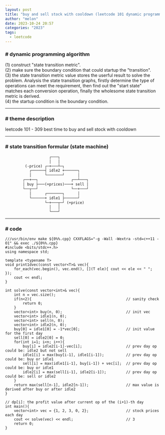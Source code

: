 ```yaml
---
layout: post
title: "buy and sell stock with cooldown (leetcode 101 dynamic programming)"
author: "melon"
date: 2023-10-24 20:57
categories: "2023"
tags:
  - leetcode
---
```


### # dynamic programming algorithm
(1) construct "state transition metric".  
(2) make sure the boundary condition that could startup the "transition".  
(3) the state transition metric value stores the userful result to solve the problem. Analysis the state transition graphs, firstly determine the type of operations can meet the requirement, then find out the "start state" matches each conversion operation, finally the wholesome state transition metric is derived.  
(4) the startup condition is the boundary condition.

<hr>

### # theme description
leetcode 101 - 309 best time to buy and sell stock with cooldown 

<hr>

### # state transition formular (state machine)
```txt
                    ┌───┐
                    │   │
         (-price) ┌─+───┴─┐
           ┌──────┤ idle2 +──────┐
           │      └───────┘      │
        ┌──+──┐               ┌──┴───┐
        │ buy ├───(+prices)───+ sell │
        └──┬──┘               └──+───┘
           │      ┌───────┐      │
           └──────+ idle1 ├──────┘
                  └─+───┬─┘ (+price)
                    │   │
                    └───┘
```

<hr>

### # code
```text
///usr/bin/env make ${0%%.cpp} CXXFLAGS="-g -Wall -Wextra -std=c++11 -O1" && exec ./${0%%.cpp}
#include <bits/stdc++.h>
using namespace std;

template <typename T>
void print1dvec(const vector<T>& vec){
    for_each(vec.begin(), vec.end(), [](T ele){ cout << ele << " "; });
    cout << endl;
}

int solve(const vector<int>& vec){
    int n = vec.size();
    if(n<2){                                           // sanity check
        return 0;
    }
    vector<int> buy(n, 0);                             // init vec
    vector<int> idle1(n, 0);
    vector<int> sell(n, 0);
    vector<int> idle2(n, 0);
    buy[0] = idle1[0] = -1*vec[0];                     // init value for the first day
    sell[0] = idle2[0] = 0;
    for(int i=1; i<n; i++){
        buy[i] = idle2[i-1]-vec[i];                    // prev day op could be: idle2 but not sell
        idle1[i] = max(buy[i-1], idle1[i-1]);          // prev day op could be: buy or idle1
        sell[i] = max(idle1[i-1], buy[i-1]) + vec[i];  // prev day op could be: buy or idle1
        idle2[i] = max(sell[i-1], idle2[i-1]);         // prev day op could be: sell or idle2
    }
    return max(sell[n-1], idle2[n-1]);                 // max value is derived after buy or after idle2
}

// dp[i]: the profit value after current op of the (i+1)-th day
int main(){
    vector<int> vec = {1, 2, 3, 0, 2};                 // stock prices each day
    cout << solve(vec) << endl;                        // 3
    return 0;
}
```
